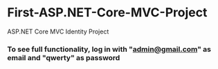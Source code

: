 # First-ASP.NET-Core-MVC-Project
ASP.NET Core MVC Identity Project

### To see full functionality, log in with "admin@gmail.com" as email and "qwerty" as password
